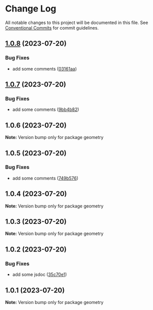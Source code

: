# Change Log

All notable changes to this project will be documented in this file.
See [Conventional Commits](https://conventionalcommits.org) for commit guidelines.

## [1.0.8](https://github.com/arichard-info/grid-race/compare/geometry@1.0.7...geometry@1.0.8) (2023-07-20)


### Bug Fixes

* add some comments ([03161aa](https://github.com/arichard-info/grid-race/commit/03161aa9abf5581f19f9a3beee437709f19fa87a))





## [1.0.7](https://github.com/arichard-info/grid-race/compare/geometry@1.0.6...geometry@1.0.7) (2023-07-20)


### Bug Fixes

* add some comments ([9bb4b82](https://github.com/arichard-info/grid-race/commit/9bb4b827a3ce5e6a77b65b857f4c2f3564a5556f))





## 1.0.6 (2023-07-20)

**Note:** Version bump only for package geometry





## 1.0.5 (2023-07-20)


### Bug Fixes

* add some comments ([749b576](https://github.com/arichard-info/grid-race/commit/749b5766d7fd8f86c1782638039ae257214b2dda))





## 1.0.4 (2023-07-20)

**Note:** Version bump only for package geometry





## 1.0.3 (2023-07-20)

**Note:** Version bump only for package geometry





## 1.0.2 (2023-07-20)


### Bug Fixes

* add some jsdoc ([35c70e1](https://github.com/arichard-info/grid-race/commit/35c70e157dfa422d8da2a04bc0030c04018e57cc))





## 1.0.1 (2023-07-20)

**Note:** Version bump only for package geometry
